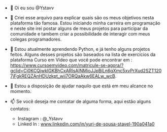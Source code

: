 - 👋 Oi eu sou @Ystavv

- 👀 Criei esse arquivo para explicar quais são os meus objetivos nesta plataforma tão famosa. Estou iniciando minha carreira em programação e neste site irei postar alguns de
meus projetos para participar da comunidade e tambem criar a possibilidade de interagir com meus colegas programadores.

- 🌱 Estou atualmente aprendendo Python, e já tenho alguns projetos feitos. Alguns desses projetos são baseados na lista de exercícios da plataforma Curso em Vídeo que você pode encontrar em : https://www.cursoemvideo.com/matricule-se-agora/?gclid=Cj0KCQjwkIGKBhCxARIsAINMioJJpBiLn6qXmc5xvPrXud2SZT1207jFgkREQZAnHDUzkpt_wii7ORQaAkw6EALw_wcB.

- 💞️ Estou a disposição de ajudar naquilo que está em meu alcance no momento.

- 📫 Se você deseja me contatar de alguma forma, aqui estão alguns contatos:
  * Instagram : @_Ystavv
  * Linked In : www.linkedin.com/in/yuri-de-sousa-stavel-190a041a0

<!---
Ystavv/Ystavv is a ✨ special ✨ repository because its `README.md` (this file) appears on your GitHub profile.
You can click the Preview link to take a look at your changes.
--->

